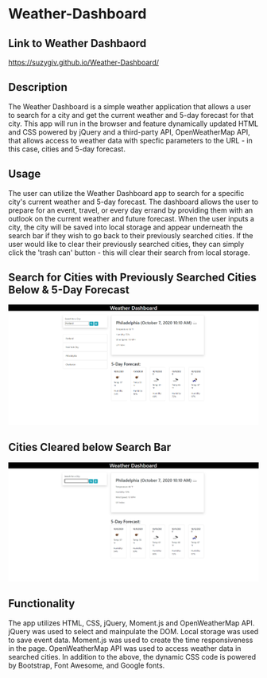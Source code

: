 # Weather-Dashboard

## Link to Weather Dashbaord
https://suzygiv.github.io/Weather-Dashboard/

## Description
The Weather Dashboard is a simple weather application that allows a user to search for a city and get the current weather and 5-day forecast for that city. This app will run in the browser and feature dynamically updated HTML and CSS powered by jQuery and a third-party API, OpenWeatherMap API, that allows access to weather data with specfic parameters to the URL - in this case, cities and 5-day forecast.

## Usage
The user can utilize the Weather Dashboard app to search for a specific city's current weather and 5-day forecast. The dashboard allows the user to prepare for an event, travel, or every day errand by providing them with an outlook on the current weather and future forecast. When the user inputs a city, the city will be saved into local storage and appear underneath the search bar if they wish to go back to their previously searched cities. If the user would like to clear their previously searched cities, they can simply click the 'trash can' button - this will clear their search from local storage. 

## Search for Cities with Previously Searched Cities Below & 5-Day Forecast

![Main Page](https://github.com/suzygiv/Weather-Dashboard/blob/master/Assets/WeatherDashboard.PNG)


## Cities Cleared below Search Bar

![Main Page](https://github.com/suzygiv/Weather-Dashboard/blob/master/Assets/WeatherDashboardClear.PNG)

## Functionality
The app utilizes HTML, CSS, jQuery, Moment.js and OpenWeatherMap API. jQuery was used to select and mainpulate the DOM. Local storage was used to save event data. Moment.js was used to create the time responsiveness in the page. OpenWeatherMap API was used to access weather data in searched cities. In addition to the above, the dynamic CSS code is powered by Bootstrap, Font Awesome, and Google fonts.



